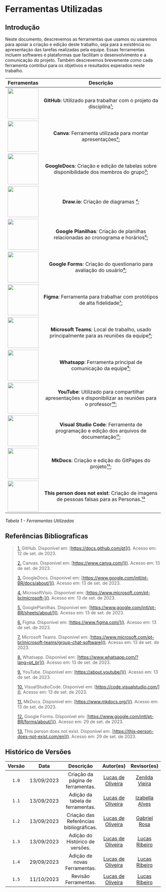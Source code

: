 # Ferramentas Utilizadas 

## Introdução
Neste documento, descrevemos as ferramentas que usamos ou usaremos para apoiar a criação e edição deste trabalho, seja para a existência ou apresentação das tarefas realizadas pela equipe. Essas ferramentas incluem softwares e plataformas que facilitam o desenvolvimento e a comunicação do projeto. Também descrevemos brevemente como cada ferramenta contribui para os objetivos e resultados esperados neste trabalho.

|                                               Ferramentas                                               |                                                     Descrição                                                     |
| :----------------------------------------------------------------------------------------------: | :---------------------------------------------------------------------------------------------------------------: |
|        <img src="https://github.com/Requisitos-de-Software/2023.2-ConecteSUS/blob/main/docs/imagens/github_logo.png?raw=true" width="100" height="100"></img>        | **GitHub**: Utilizado para trabalhar com o projeto da disciplina<a id="anchor_1" href="#FRM1">¹</a>; |
|       <img src="https://github.com/Requisitos-de-Software/2023.2-ConecteSUS/blob/main/docs/imagens/canva-logo.png?raw=true" width="100" height="100"></img>        |                            **Canva**: Ferramenta utilizada para montar apresentações<a id="anchor_2" href="#FRM2">²</a>;                             |
|       <img src="https://github.com/Requisitos-de-Software/2023.2-ConecteSUS/blob/main/docs/imagens/googledocs_logo.png?raw=true" width="100" height="100"></img>       |   **GoogleDocs**:  Criação e edição de tabelas sobre disponibilidade dos membros do grupo<a id="anchor_3" href="#FRM3">³</a>;    |
|      <img src="https://github.com/Requisitos-de-Software/2023.2-Economia-DF/blob/main/docs/imagens/draw.io-logo.png?raw=true" width="100" height="100"></img>       |        **Draw.io**: Criação de diagramas <a id="anchor_4" href="#FRM4">⁴</a>;         |
|        <img src="https://github.com/Requisitos-de-Software/2023.2-ConecteSUS/blob/main/docs/imagens/google_planilhas_Logo.jpg?raw=true" width="100" height="100"></img>         |                          **Google Planilhas**:  Criação de planilhas relacionadas ao cronograma e horários<a id="anchor_5" href="#FRM5">⁵</a>;                           | 
|        <img src="https://github.com/Requisitos-de-Software/2023.2-Economia-DF/blob/main/docs/imagens/logo-google%20forms.png?raw=true" width="100" height="100"></img>         |                          **Google Forms**:  Criação do questionario para avaliação do usuário<a id="anchor_6" href="#FRM6">⁶</a>;|     
|       <img src="https://github.com/Requisitos-de-Software/2023.2-ConecteSUS/blob/main/docs/imagens/figma-logo.png?raw=true" width="100" height="100"></img>        |                      **Figma**: Ferramenta para trabalhar com protótipos de alta fidelidade<a id="anchor_7" href="#FRM7">⁷</a>;                       |
|  <img src="https://github.com/Requisitos-de-Software/2023.2-ConecteSUS/blob/main/docs/imagens/Microsoft_Teams-logo.png?raw=true" width="100" height="100"></img>   |        **Microsoft Teams**: Local de trabalho, usado principalmente para as reuniões da equipe<a id="anchor_8" href="#FRM8">⁸</a>;         |
|      <img src="https://raw.githubusercontent.com/Requisitos-de-Software/2023.2-ConecteSUS/main/docs/imagens/Whatsapp-logo.webp?raw=true" width="100" height="100"></img>      |                           **Whatsapp**: Ferramenta principal de comunicação da equipe<a id="anchor_9" href="#FRM9">⁹</a>;                            |
|      <img src="https://github.com/Requisitos-de-Software/2023.2-ConecteSUS/blob/main/docs/imagens/YouTube-logo.png?raw=true" width="100" height="100"></img>       |       **YouTube**: Utilizado para compartilhar apresentações e disponibilizar as reuniões para o professor<a id="anchor_10" href="#FRM10">¹⁰</a>;       |
| <img src="https://github.com/Requisitos-de-Software/2023.2-ConecteSUS/blob/main/docs/imagens/Vscode-logo.png?raw=true" width="100" height="100"></img> |             **Visual Studio Code**: Ferramenta de programação e edição dos arquivos de documentação<a id="anchor_11" href="#FRM11">¹¹</a>;|
|     <img src="https://github.com/Requisitos-de-Software/2023.2-ConecteSUS/blob/main/docs/imagens/mkdocs-log03.png?raw=true" width="100" height="100"></img>      |              **MkDocs**:   Criação e edição do GitPages do projeto<a id="anchor_12" href="#FRM12">¹²</a>;               |
|     <img src="https://github.com/Requisitos-de-Software/2023.2-Economia-DF/blob/main/docs/imagens/this%20person-logo.jpg?raw=true" width="100" height="100"></img>      |              **This person does not exist**:   Criação de imagens de pessoas falsas para as Personas.<a id="anchor_13" href="#FRM13">¹³</a>              |


*Tabela 1 - Ferramentas Utilizadas*
## Referências Bibliograficas

> <a id="FRM1" href="#anchor_1">1.</a> GitHub. Disponível em: [https://docs.github.com/pt](). Acesso em: 12 de set. de 2023.
>
> <a id="FRM2" href="#anchor_2">2.</a> Canvas. Disponível em: [https://www.canva.com/](). Acesso em: 13 de set. de 2023.
>
> <a id="FRM3" href="#anchor_3">3.</a> GoogleDocs. Disponível em: [https://www.google.com/intl/pt-BR/docs/about/](). Acesso em: 13 de set. de 2023.
>
> <a id="FRM4" href="#anchor_4">4.</a> MicrosoftVisio. Disponível em: [https://www.microsoft.com/pt-br/microsoft-](). Acesso em: 13 de set. de 2023.
>
> <a id="FRM5" href="#anchor_5">5.</a> GooglePlanilhas. Disponível em: [https://www.google.com/intl/pt-BR/sheets/about/](). Acesso em: 13 de set. de 2023.
>
> <a id="FRM6" href="#anchor_6">6.</a> Figma. Disponível em: [https://www.figma.com/](). Acesso em: 13 de set. de 2023.
>
> <a id="FRM7" href="#anchor_7">7.</a> Microsoft Teams. Disponível em: [https://www.microsoft.com/pt-br/microsoft-teams/group-chat-software](). Acesso em: 13 de set. de 2023.
>
> <a id="FRM8" href="#anchor_8">8.</a> Whatsapp. Disponível em:  [https://www.whatsapp.com/?lang=pt_br](). Acesso em: 13 de set. de 2023.
>
> <a id="FRM9" href="#anchor_9">9.</a> YouTube. Disponível em: [https://about.youtube/](). Acesso em: 13 de set. de 2023.
>
> <a id="FRM10" href="#anchor_10">10.</a> VisualStudioCode. Disponível em:  [https://code.visualstudio.com/](). Acesso em: 13 de set. de 2023.
>
> <a id="FRM11" href="#anchor_11">11.</a> MkDocs. Disponível em: [https://www.mkdocs.org/](). Acesso em: 13 de set. de 2023.
>
> <a id="FRM12" href="#anchor_12">12.</a> Google Forms. Disponível em: [https://www.google.com/intl/pt-BR/forms/about/](). Acesso em: 29 de set. de 2023.
>
> <a id="FRM13" href="#anchor_13">13.</a> This person does not exist. Disponível em: [https://this-person-does-not-exist.com/en](). Acesso em: 29 de set. de 2023.
>




## Histórico de Versões

| Versão  |    Data    |          Descrição                      |                    Autor(es)                                             |                  Revisor(es)                       |
| :-----: | :--------: | :-------------------------------------: | :----------------------------------------------------------------------: | :------------------------------------------------: |
|  `1.0`  | 13/09/2023 |   Criação da página de ferramentas.     | [Lucas de Oliveira](https://github.com/LucasOliveiraDiasMarquesFerreira) | [Zenilda Vieira](https://github.com/zenildavieira) |
|  `1.1`  | 13/09/2023 |   Adição da tabela de ferramentas.      | [Lucas de Oliveira](https://github.com/LucasOliveiraDiasMarquesFerreira) | [Izabella Alves](https://github.com/izabellaalves) |
|  `1.2`  | 13/09/2023 | Criação das Referências bibliográficas. | [Lucas de Oliveira](https://github.com/LucasOliveiraDiasMarquesFerreira) | [Gabriel Rosa](https://github.com/gabrielrosa09)   |
|  `1.3`  | 13/09/2023 |     Adição do Histórico de versões.     | [Lucas de Oliveira](https://github.com/LucasOliveiraDiasMarquesFerreira) | [Lucas Ribeiro](https://github.com/lucassouzs)     |
|  `1.4`  | 29/09/2023 |     Adição de novas Ferramentas.     | [Lucas de Oliveira](https://github.com/LucasOliveiraDiasMarquesFerreira) | [Lucas Ribeiro](https://github.com/lucassouzs)     |
|  `1.5`  | 11/10/2023 |     Revisão Ferramentas.     | [Lucas de Oliveira](https://github.com/LucasOliveiraDiasMarquesFerreira) | [Lucas Ribeiro](https://github.com/lucassouzs)     |


</center>
